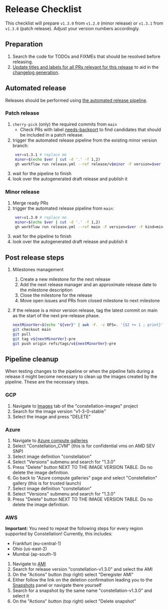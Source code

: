 # Release Checklist

This checklist will prepare `v1.3.0` from `v1.2.0` (minor release) or `v1.3.1` from `v1.3.0` (patch release). Adjust your version numbers accordingly.

## Preparation

1. Search the code for TODOs and FIXMEs that should be resolved before releasing.
2. [Update titles and labels for all PRs relevant for this release](/dev-docs/conventions.md#pr-conventions) to aid in the [changelog generation](/.github/release.yml).


## Automated release

Releases should be performed using [the automated release pipeline](https://github.com/edgelesssys/constellation/actions/workflows/release.yml).

### Patch release

1. `cherry-pick` (only) the required commits from `main`
   * Check PRs with label [needs-backport](https://github.com/edgelesssys/constellation/pulls?q=is%3Apr+is%3Aclosed+label%3A%22needs+backport%22) to find candidates that should be included in a patch release.
2. trigger the automated release pipeline from the existing minor version branch:
   ```sh
    ver=v1.3.1 # replace me
    minor=$(echo $ver | cut -d '.' -f 1,2)
    gh workflow run release.yml --ref release/v$minor -F version=$ver -F kind=patch
   ```
3. wait for the pipeline to finish
4. look over the autogenerated draft release and publish it

### Minor release

1. Merge ready PRs
2. trigger the automated release pipeline from `main`:
   ```sh
    ver=v1.3.0 # replace me
    minor=$(echo $ver | cut -d '.' -f 1,2)
    gh workflow run release.yml --ref main -F version=$ver -F kind=minor
   ```
3. wait for the pipeline to finish
4. look over the autogenerated draft release and publish it

## Post release steps

1. Milestones management
   1. Create a new milestone for the next release
   2. Add the next release manager and an approximate release date to the milestone description
   3. Close the milestone for the release
   4. Move open issues and PRs from closed milestone to next milestone
2.  If the release is a minor version release, tag the latest commit on main as the start of the next pre-release phase.

    ```sh
    nextMinorVer=$(echo "${ver}" | awk -F. -v OFS=. '{$2 += 1 ; print}')
    git checkout main
    git pull
    git tag v${nextMinorVer}-pre
    git push origin refs/tags/v${nextMinorVer}-pre
    ```


## Pipeline cleanup

When testing changes to the pipeline or when the pipeline fails during a release it might become necessary to clean up the images created by the pipeline.
These are the necessary steps.

### GCP
1. Navigate to [Images](https://console.cloud.google.com/compute/images?tab=images&project=constellation-images) tab of the "constellation-images" project
2. Search for the image version "v1-3-0-stable"
3. Select the image and press "DELETE" 

### Azure
1. Navigate to [Azure compute galleries](https://portal.azure.com/#view/HubsExtension/BrowseResource/resourceType/Microsoft.Compute%2Fgalleries)
2. Select "Constellation_CVM" (this is for confidential vms on AMD SEV SNP)
3. Select image definition "constellation"
4. Select "Versions" submenu and search for "1.3.0"
5. Press "Delete" button NEXT TO THE IMAGE VERSION TABLE. Do no delete the image definition.
6. Go back to "Azure compute galleries" page and select "Constellation" gallery (this is for trusted launch)
7. Select image definition "constellation"
8. Select "Versions" submenu and search for "1.3.0"
9. Press "Delete" button NEXT TO THE IMAGE VERSION TABLE. Do no delete the image definition. 

### AWS
**Important:** You need to repeat the following steps for every region supported by Constellation!
Currently, this includes: 
- Frankfurt (eu-central-1)
- Ohio (us-east-2)
- Mumbai (ap-south-1) 

1. Navigate to [AMI](https://eu-central-1.console.aws.amazon.com/ec2/home?region=eu-central-1#Images:visibility=owned-by-me)
2. Search for release version "constellation-v1.3.0" and select the AMI
3. On the "Actions" button (top right) select "Deregister AMI"
4. Either follow the link on the deletion confirmation leading you to the [Snapshots](https://eu-central-1.console.aws.amazon.com/ec2/home?region=eu-central-1#Snapshots) panel or navigate there yourself
5. Search for a snapshot by the same name "constellation-v1.3.0" and select it
6. On the "Actions" button (top right) select "Delete snapshot"
